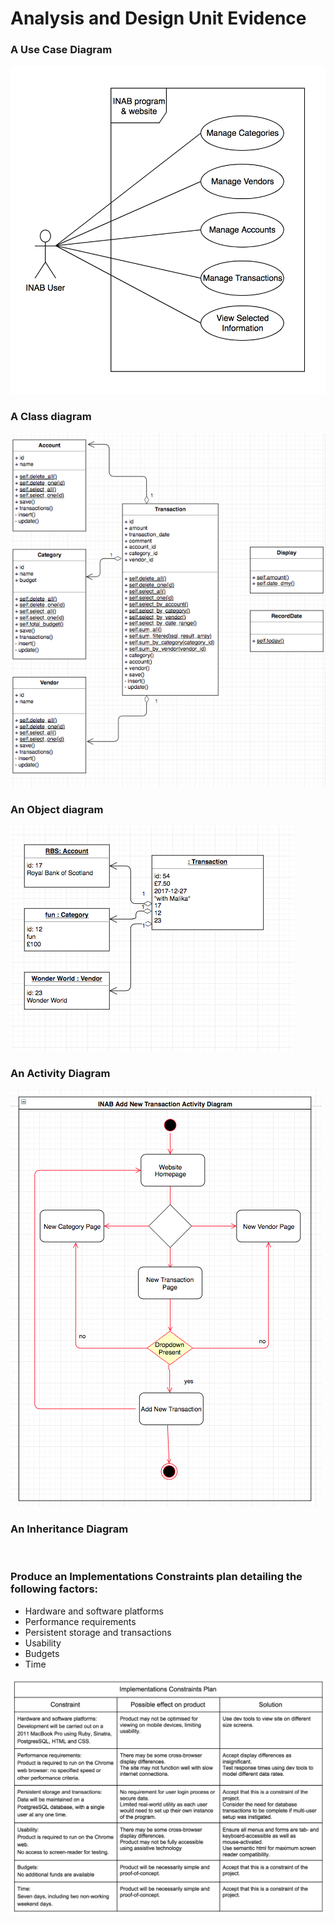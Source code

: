 # Analysis and Design Unit Evidence

### A Use Case Diagram
![](../screenshots/use_case_diagram.png)

### A Class diagram
![](../screenshots/class_diagram.png)

### An Object diagram
![](../screenshots/object_diagram.png)

### An Activity Diagram
![](../screenshots/activity_diagram.png)

### An Inheritance Diagram
![]()


### Produce an Implementations Constraints plan detailing the following factors:

- Hardware and software platforms
- Performance requirements
- Persistent storage and transactions
- Usability
- Budgets
- Time

![](../screenshots/constraints.png)
